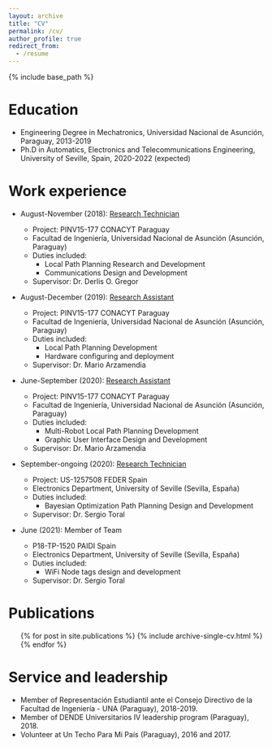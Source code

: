 ```yaml
---
layout: archive
title: "CV"
permalink: /cv/
author_profile: true
redirect_from:
  - /resume
---
```


{% include base_path %}

Education
======
* Engineering Degree in Mechatronics, Universidad Nacional de Asunción, Paraguay, 2013-2019
* Ph.D in Automatics, Electronics and Telecommunications Engineering, University of Seville, Spain, 2020-2022 (expected)

Work experience
======
* August-November (2018): [Research Technician](https://datos.conacyt.gov.py/proyectos/pdf/788)
  * Project: PINV15-177 CONACYT Paraguay
  * Facultad de Ingeniería, Universidad Nacional de Asunción (Asunción, Paraguay)
  * Duties included:
    - Local Path Planning Research and Development
    - Communications Design and Development
  * Supervisor: Dr. Derlis O. Gregor

* August-December (2019): [Research Assistant](https://datos.conacyt.gov.py/proyectos/pdf/788)
  * Project: PINV15-177 CONACYT Paraguay
  * Facultad de Ingeniería, Universidad Nacional de Asunción (Asunción, Paraguay)
  * Duties included:
    - Local Path Planning Development
    - Hardware configuring and deployment
  * Supervisor: Dr. Mario Arzamendia
  
* June-September (2020): [Research Assistant](https://datos.conacyt.gov.py/proyectos/pdf/788)
  * Project: PINV15-177 CONACYT Paraguay
  * Facultad de Ingeniería, Universidad Nacional de Asunción (Asunción, Paraguay)
  * Duties included:
    - Multi-Robot Local Path Planning Development
    - Graphic User Interface Design and Development
  * Supervisor: Dr. Mario Arzamendia

* September-ongoing (2020): [Research Technician](https://investigacion.us.es/sisius/sis_proyecto.php?idproy=30374)
  * Project: US-1257508 FEDER Spain
  * Electronics Department, University of Seville (Sevilla, España)
  * Duties included:
    - Bayesian Optimization Path Planning Design and Development
  * Supervisor: Dr. Sergio Toral
 
* June (2021): Member of Team
  * P18-TP-1520 PAIDI Spain
  * Electronics Department, University of Seville (Sevilla, España)
  * Duties included:
    - WiFi Node tags design and development
  * Supervisor: Dr. Sergio Toral

<!-- Skills
======
* Skill 1
* Skill 2
  * Sub-skill 2.1
  * Sub-skill 2.2
  * Sub-skill 2.3
* Skill 3 -->

Publications
======
  <ul>{% for post in site.publications %}
    {% include archive-single-cv.html %}
  {% endfor %}</ul>
  
<!-- Talks
======
  <ul>{% for post in site.talks %}
    {% include archive-single-talk-cv.html %}
  {% endfor %}</ul>
  
Teaching
======
  <ul>{% for post in site.teaching %}
    {% include archive-single-cv.html %}
  {% endfor %}</ul> -->
  
Service and leadership
======
* Member of Representación Estudiantil ante el Consejo Directivo de la Facultad de Ingeniería - UNA (Paraguay), 2018-2019.
* Member of DENDE Universitarios IV leadership program (Paraguay), 2018.
* Volunteer at Un Techo Para Mi País (Paraguay), 2016 and 2017.
